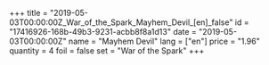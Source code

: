+++
title = "2019-05-03T00:00:00Z_War_of_the_Spark_Mayhem_Devil_[en]_false"
id = "17416926-168b-49b3-9231-acbb8f8a1d13"
date = "2019-05-03T00:00:00Z"
name = "Mayhem Devil"
lang = ["en"]
price = "1.96"
quantity = 4
foil = false
set = "War of the Spark"
+++
